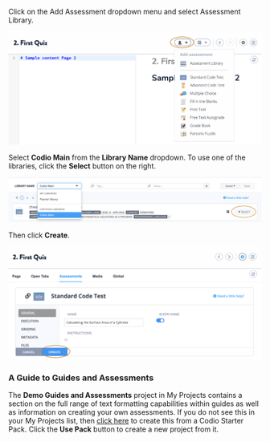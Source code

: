 Click on the Add Assessment dropdown menu and select Assessment Library.

![](.guides/img/add-assessment.png)

Select **Codio Main** from the **Library Name** dropdown. To use one of the libraries, click the **Select** button on the right.

![](.guides/img/assessment-libs.png)

Then click **Create**.

![](.guides/img/create-assessment.png)

### A Guide to Guides and Assessments
The **Demo Guides and Assessments** project in My Projects contains a section on the full range of text formatting capabilities within guides as well as information on creating your own assessments. If you do not see this in your My Projects list, then [click here](https://codio.com/home/starter-packs/cc68d38b-b0ea-4825-9814-46a3594c2b11/) to create this from a Codio Starter Pack. Click the **Use Pack** button to create a new project from it.
